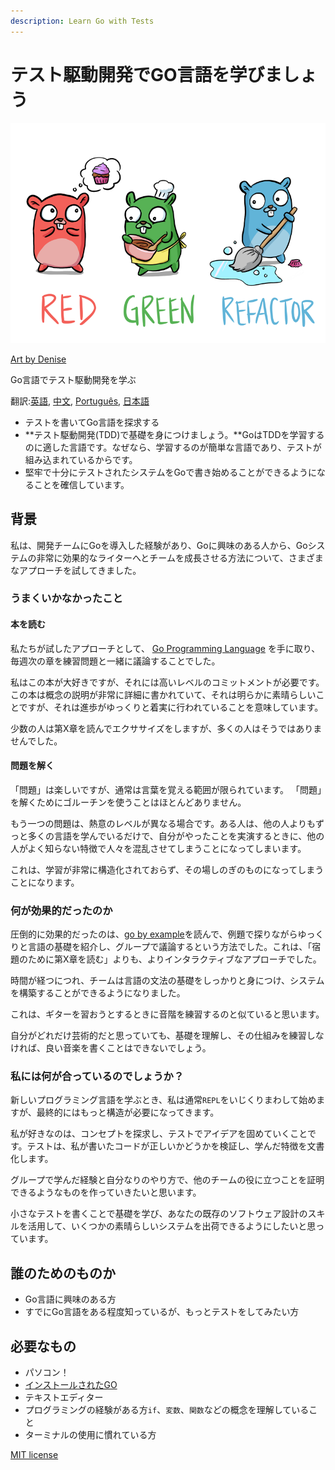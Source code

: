 ```yaml
---
description: Learn Go with Tests
---
```


# テスト駆動開発でGO言語を学びましょう

![](.gitbook/assets/red-green-blue-gophers-smaller.png)

[Art by Denise](https://twitter.com/deniseyu21)

Go言語でテスト駆動開発を学ぶ

翻訳:[英語](https://quii.gitbook.io/learn-go-with-tests/), [中文](https://studygolang.gitbook.io/learn-go-with-tests), [Português](https://larien.gitbook.io/aprenda-go-com-testes/), [日本語](https://andmorefine.gitbook.io/learn-go-with-tests/)

* テストを書いてGo言語を探求する
* **テスト駆動開発\(TDD\)で基礎を身につけましょう。**GoはTDDを学習するのに適した言語です。なぜなら、学習するのが簡単な言語であり、テストが組み込まれているからです。
* 堅牢で十分にテストされたシステムをGoで書き始めることができるようになることを確信しています。

## 背景

私は、開発チームにGoを導入した経験があり、Goに興味のある人から、Goシステムの非常に効果的なライターへとチームを成長させる方法について、さまざまなアプローチを試してきました。

### うまくいかなかったこと

#### 本を読む

私たちが試したアプローチとして、 [Go Programming Language](https://www.amazon.co.uk/Programming-Language-Addison-Wesley-Professional-Computing/dp/0134190440) を手に取り、毎週次の章を練習問題と一緒に議論することでした。

私はこの本が大好きですが、それには高いレベルのコミットメントが必要です。この本は概念の説明が非常に詳細に書かれていて、それは明らかに素晴らしいことですが、それは進歩がゆっくりと着実に行われていることを意味しています。

少数の人は第X章を読んでエクササイズをしますが、多くの人はそうではありませんでした。

#### 問題を解く

「問題」は楽しいですが、通常は言葉を覚える範囲が限られています。
「問題」を解くためにゴルーチンを使うことはほとんどありません。

もう一つの問題は、熱意のレベルが異なる場合です。ある人は、他の人よりもずっと多くの言語を学んでいるだけで、自分がやったことを実演するときに、他の人がよく知らない特徴で人々を混乱させてしまうことになってしまいます。

これは、学習が非常に構造化されておらず、その場しのぎのものになってしまうことになります。

### 何が効果的だったのか

圧倒的に効果的だったのは、[go by example](https://gobyexample.com/)を読んで、例題で探りながらゆっくりと言語の基礎を紹介し、グループで議論するという方法でした。これは、「宿題のために第X章を読む」よりも、よりインタラクティブなアプローチでした。

時間が経つにつれ、チームは言語の文法の基礎をしっかりと身につけ、システムを構築することができるようになりました。

これは、ギターを習おうとするときに音階を練習するのと似ていると思います。

自分がどれだけ芸術的だと思っていても、基礎を理解し、その仕組みを練習しなければ、良い音楽を書くことはできないでしょう。

### 私には何が合っているのでしょうか？

新しいプログラミング言語を学ぶとき、私は通常`REPL`をいじくりまわして始めますが、最終的にはもっと構造が必要になってきます。

私が好きなのは、コンセプトを探求し、テストでアイデアを固めていくことです。テストは、私が書いたコードが正しいかどうかを検証し、学んだ特徴を文書化します。

グループで学んだ経験と自分なりのやり方で、他のチームの役に立つことを証明できるようなものを作っていきたいと思います。

小さなテストを書くことで基礎を学び、あなたの既存のソフトウェア設計のスキルを活用して、いくつかの素晴らしいシステムを出荷できるようにしたいと思っています。

## 誰のためのものか

* Go言語に興味のある方
* すでにGo言語をある程度知っているが、もっとテストをしてみたい方

## 必要なもの

* パソコン！
* [インストールされたGO](https://golang.org/)
* テキストエディター
* プログラミングの経験がある方`if`、`変数`、`関数`などの概念を理解していること
* ターミナルの使用に慣れている方

[MIT license](https://github.com/andmorefine/learn-go-with-tests/tree/2705e1505f1d4426969523d3c9be643bc40ca699/LICENSE.md)
